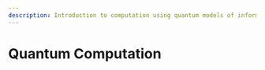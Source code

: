 ```yaml
---
description: Introduction to computation using quantum models of information
---
```


# Quantum Computation

